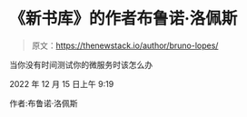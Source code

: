 # 《新书库》的作者布鲁诺·洛佩斯

> 原文：<https://thenewstack.io/author/bruno-lopes/>

当你没有时间测试你的微服务时该怎么办

2022 年 12 月 15 日上午 9:19

作者:布鲁诺·洛佩斯